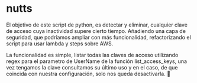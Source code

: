 # nutts

El objetivo de este script de python, es detectar y eliminar, cualquier clave de acceso cuya inactividad supere cierto tiempo.
Añadiendo una capa de seguridad, que podríamos ampliar con más funcionalidad, refactorizando el script para usar lambda y steps sobre AWS.

La funcionalidad es simple, listar todas las claves de acceso utilizando regex para el parametro de UserName de la función list_access_keys, una vez tengamos la clave consultamos su último uso y en el caso, de que coincida con nuestra configuración, solo nos queda desactivarla. :balloon: 
